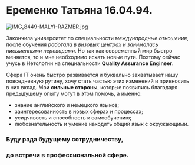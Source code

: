 # Еременко Татьяна 16.04.94. 

![IMG_8449-MALYI-RAZMER.jpg](https://ltdfoto.ru/images/2022/12/22/IMG_8449-MALYI-RAZMER.jpg)


Закончила университет по специальности *международные отношения*, после обучения *работала в визовых центрах и занималась письменными переводами*. Но так как современный мир быстро меняется, то и мне необходимо искать новые пути. Поэтому сейчас учусь в Нетологии на специальности **Quality Assurance Engineer**. 

Сфера IT очень быстро развивается и буквально захватывает нашу повседневную рутину, хочу стать частью этих изменений и привносить в них вклад. Мои **сильные стороны**, которые появились благодаря предыдущему опыту могут в этом помочь, а именно: 

* знание английского и немецкого языков;
* заинтересованность в новых сферах и процессах; 
* усидчивость и способность к самообучению; 
* любознательность и умение находить общий язык с окружающими. 

### Буду рада будущему сотрудничеству, 
### до встречи в профессиональной сфере. 

